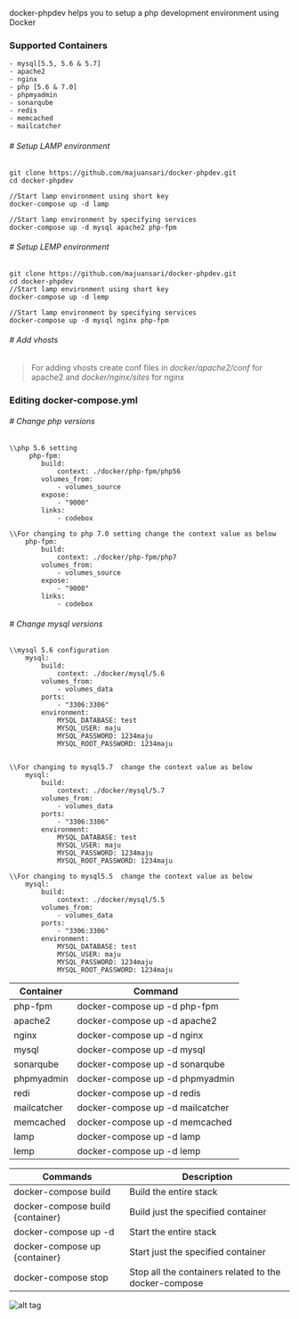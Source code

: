 
docker-phpdev helps you to setup a php development environment using Docker

### Supported Containers
	- mysql[5.5, 5.6 & 5.7]
	- apache2
	- nginx
	- php [5.6 & 7.0]
	- phpmyadmin
	- sonarqube
	- redis
	- memcached
	- mailcatcher

###### # Setup LAMP environment
```
git clone https://github.com/majuansari/docker-phpdev.git
cd docker-phpdev

//Start lamp environment using short key
docker-compose up -d lamp

//Start lamp environment by specifying services
docker-compose up -d mysql apache2 php-fpm

```


###### # Setup LEMP environment
```
git clone https://github.com/majuansari/docker-phpdev.git
cd docker-phpdev
//Start lamp environment using short key
docker-compose up -d lemp

//Start lamp environment by specifying services
docker-compose up -d mysql nginx php-fpm
```

###### # Add vhosts

> For adding vhosts create conf files in *docker/apache2/conf* for apache2 and *docker/nginx/sites* for nginx

### Editing docker-compose.yml

###### # Change php versions


```
\\php 5.6 setting
     php-fpm:
        build:
            context: ./docker/php-fpm/php56
        volumes_from:
            - volumes_source
        expose:
            - "9000"
        links:
            - codebox

\\For changing to php 7.0 setting change the context value as below
    php-fpm:
        build:
            context: ./docker/php-fpm/php7
        volumes_from:
            - volumes_source
        expose:
            - "9000"
        links:
            - codebox

```
###### # Change mysql versions
```
\\mysql 5.6 configuration
    mysql:
        build:
            context: ./docker/mysql/5.6
        volumes_from:
            - volumes_data
        ports:
            - "3306:3306"
        environment:
            MYSQL_DATABASE: test
            MYSQL_USER: maju
            MYSQL_PASSWORD: 1234maju
            MYSQL_ROOT_PASSWORD: 1234maju


\\For changing to mysql5.7  change the context value as below
    mysql:
        build:
            context: ./docker/mysql/5.7
        volumes_from:
            - volumes_data
        ports:
            - "3306:3306"
        environment:
            MYSQL_DATABASE: test
            MYSQL_USER: maju
            MYSQL_PASSWORD: 1234maju
            MYSQL_ROOT_PASSWORD: 1234maju

\\For changing to mysql5.5  change the context value as below
    mysql:
        build:
            context: ./docker/mysql/5.5
        volumes_from:
            - volumes_data
        ports:
            - "3306:3306"
        environment:
            MYSQL_DATABASE: test
            MYSQL_USER: maju
            MYSQL_PASSWORD: 1234maju
            MYSQL_ROOT_PASSWORD: 1234maju

```

Container  | Command   |
---------- | ---------- |
php-fpm | docker-compose up -d php-fpm |
apache2 | docker-compose up -d apache2 |
nginx | docker-compose up -d nginx |
mysql | docker-compose up -d mysql |
sonarqube | docker-compose up -d sonarqube |
phpmyadmin | docker-compose up -d phpmyadmin |
redi | docker-compose up -d redis |
mailcatcher | docker-compose up -d mailcatcher |
memcached | docker-compose up -d memcached |
lamp | docker-compose up -d lamp |
lemp | docker-compose up -d lemp |



Commands | Description
---|---
docker-compose build               | Build the entire stack
docker-compose build {container} | Build just the specified container
docker-compose up -d | Start the entire stack
docker-compose up {container}  | Start just the specified container
docker-compose stop | Stop all the containers related to the docker-compose

![alt tag](https://raw.githubusercontent.com/majuansari/docker-phpdev/master/docker-useful-commands.png)
